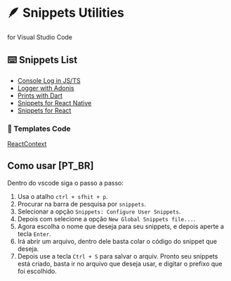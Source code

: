 # 🪶 Snippets Utilities
for Visual Studio Code

## ⌨️ Snippets List
- [Console Log in JS/TS](./snippets-vs-code/console.log.code-snippets)
- [Logger with Adonis](./snippets-vs-code/loggerAdonis.code-snippets)
- [Prints with Dart](./snippets-vs-code/print.code-snippets)
- [Snippets for React Native](./snippets-vs-code/react-native-snippet.code-snippets)
- [Snippets for React](./snippets-vs-code/react-snippets.code-snippets)

### 📒 Templates Code
[ReactContext](/code/contextName.tsx)

## Como usar [PT_BR]
Dentro do vscode siga o passo a passo:
1. Usa o atalho `ctrl + sfhit + p`.
2. Procurar na barra de pesquisa por `snippets`.
3. Selecionar a opção `Snippets: Configure User Snippets`.
4. Depois com selecione a opção `New Global Snippets file...`.
5. Agora escolha o nome que deseja para seu snippets, e depois aperte a tecla `Enter`.
6. Irá abrir um arquivo, dentro dele basta colar o código do snippet que deseja.
7. Depois use a tecla `Ctrl + S` para salvar o arquiv.
Pronto seu snippets está criado, basta ir no arquivo que deseja usar, e digitar o prefixo que foi escolhido.